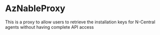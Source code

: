 # AzNableProxy
This is a proxy to allow users to retrieve the installation keys for N-Central agents without having complete API access

